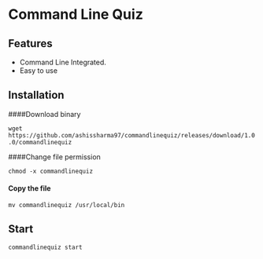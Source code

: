 
# Command Line Quiz

## Features
- Command Line Integrated.
- Easy to use

## Installation

####Download binary

`wget https://github.com/ashissharma97/commandlinequiz/releases/download/1.0.0/commandlinequiz`

####Change file permission

`chmod -x commandlinequiz`

#### Copy the file

`mv commandlinequiz /usr/local/bin`

## Start

`commandlinequiz start`